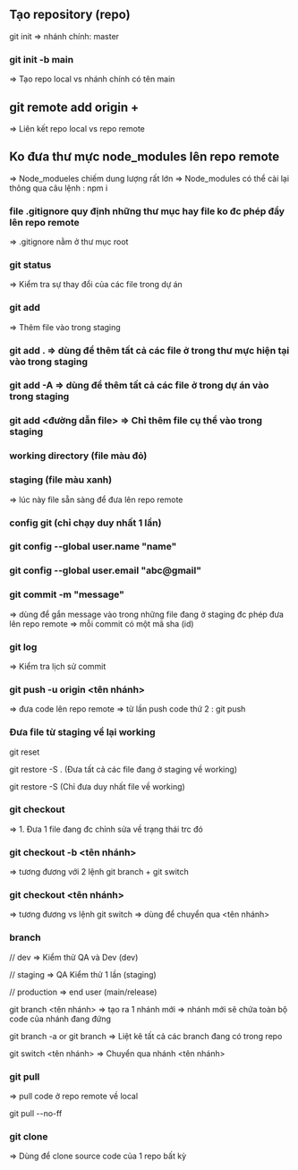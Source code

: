 ## Tạo repository (repo) 
git init 
=> nhánh chính: master

### git init -b main
=> Tạo repo local vs nhánh chính có tên main

## git remote add origin + <url repo>
=> Liên kết repo local vs repo remote

## Ko đưa thư mực node_modules lên repo remote
=> Node_modueles chiếm dung lượng rất lớn
=> Node_modules có thể cài lại thông qua câu lệnh : npm i
### file .gitignore quy định những thư mục hay file ko đc phép đẩy lên repo remote
=> .gitignore nằm ở thư mục root

### git status 
=> Kiểm tra sự thay đổi của các file trong dự án

### git add 
=> Thêm file vào trong staging

### git add . => dùng để thêm tất cả các file ở trong thư mực hiện tại vào trong staging

### git add -A => dùng để thêm tất cả các file ở trong dự án vào trong staging

### git add <đường dẫn file> => Chỉ thêm file cụ thể vào trong staging

### working directory (file màu đỏ)


### staging (file màu xanh)
=> lúc này file sẵn sàng để đưa lên repo remote

### config git (chỉ chạy duy nhất 1 lần)
### git config --global user.name "name"
### git config --global user.email "abc@gmail"

### git commit -m "message"
=> dùng để gắn message vào trong những file đang ở staging đc phép đưa lên repo remote
=> mỗi commit có một mã sha (id)


### git log
=> Kiểm tra lịch sử commit

### git push -u origin <tên nhánh>
=> đưa code lên repo remote
=> từ lần push code thứ 2 : git push

### Đưa file từ staging về lại working
git reset

git restore -S . (Đưa tất cả các file đang ở staging về working)

git restore -S <url file> (Chỉ đưa duy nhất file về working)


### git checkout <url file>
=> 1. Đưa 1 file đang đc chỉnh sửa về trạng thái trc đó

### git checkout -b <tên nhánh> 
=> tương đương với 2 lệnh git branch + git switch

### git checkout <tên nhánh> 
=> tương đương vs lệnh git switch
=> dùng để chuyển qua <tên nhánh>


### branch

// dev => Kiểm thử QA và Dev (dev)

// staging => QA Kiểm thử 1 lần (staging)

// production => end user (main/release)

git branch <tên nhánh> 
=> tạo ra 1 nhánh mới
=> nhánh mới sẽ chứa toàn bộ code của nhánh đang đứng

git branch -a or git branch
=> Liệt kê tất cả các branch đang có trong repo

git switch <tên nhánh>
=> Chuyển qua nhánh <tên nhánh>


### git pull
=> pull code ở repo remote về local

git pull --no-ff

### git clone <url repo>
=> Dùng để clone source code của 1 repo bất kỳ
